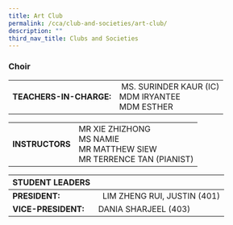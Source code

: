 ```yaml
---
title: Art Club
permalink: /cca/club-and-societies/art-club/
description: ""
third_nav_title: Clubs and Societies
---
```

### Choir

|  	|  	|
|---	|---	|
| **TEACHERS-IN-CHARGE:** 	|  MS. SURINDER KAUR (IC) <br> MDM IRYANTEE <br> MDM ESTHER 	|

|  	|  	|
|---	|---	|
| **INSTRUCTORS** 	| MR XIE ZHIZHONG <br> MS NAMIE <br> MR MATTHEW SIEW <br> MR TERRENCE TAN (PIANIST)	|

| STUDENT LEADERS 	|  	|
|---	|---	|
| **PRESIDENT:** 	|   LIM ZHENG RUI, JUSTIN (401)	|
| **VICE-PRESIDENT:** 	| DANIA SHARJEEL (403) 	|